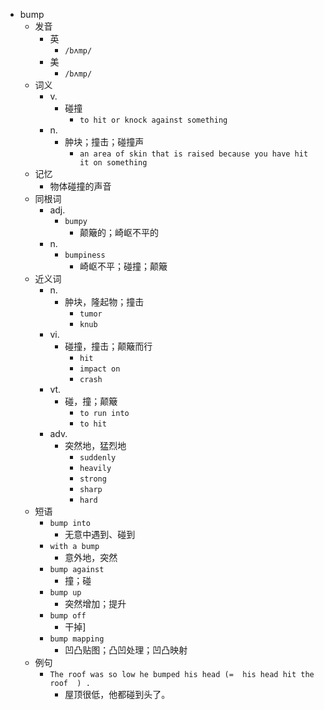 - bump
  - 发音
    - 英
      - `/bʌmp/`
    - 美
      - `/bʌmp/`
  - 词义
    - v.
      - 碰撞
        - `to hit or knock against something`
    - n.
      - 肿块；撞击；碰撞声
        - `an area of skin that is raised because you have hit it on something`
  - 记忆
    - 物体碰撞的声音
  - 同根词
    - adj.
      - `bumpy`
        - 颠簸的；崎岖不平的
    - n.
      - `bumpiness`
        - 崎岖不平；碰撞；颠簸
  - 近义词
    - n.
      - 肿块，隆起物；撞击
        - `tumor`
        - `knub`
    - vi.
      - 碰撞，撞击；颠簸而行
        - `hit`
        - `impact on`
        - `crash`
    - vt.
      - 碰，撞；颠簸
        - `to run into`
        - `to hit`
    - adv.
      - 突然地，猛烈地
        - `suddenly`
        - `heavily`
        - `strong`
        - `sharp`
        - `hard`
  - 短语
    - `bump into`
      - 无意中遇到、碰到 
    - `with a bump`
      - 意外地，突然 
    - `bump against`
      - 撞；碰 
    - `bump up`
      - 突然增加；提升 
    - `bump off`
      - 干掉] 
    - `bump mapping`
      - 凹凸贴图；凸凹处理；凹凸映射 
  - 例句
    - `The roof was so low he bumped his head (=  his head hit the roof  ) .`
      - 屋顶很低，他都碰到头了。

